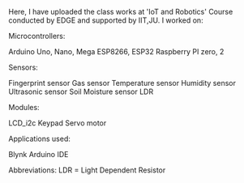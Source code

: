 Here, I have uploaded the class works at 'IoT and Robotics' Course conducted by EDGE and supported by IIT,JU. I worked on: 

Microcontrollers:

Arduino Uno, Nano, Mega
ESP8266, ESP32
Raspberry PI zero, 2


Sensors:

Fingerprint sensor
Gas sensor
Temperature sensor
Humidity sensor
Ultrasonic sensor
Soil Moisture sensor
LDR


Modules:

LCD_i2c
Keypad
Servo motor


Applications used:

Blynk
Arduino IDE



Abbreviations:
LDR = Light Dependent Resistor
